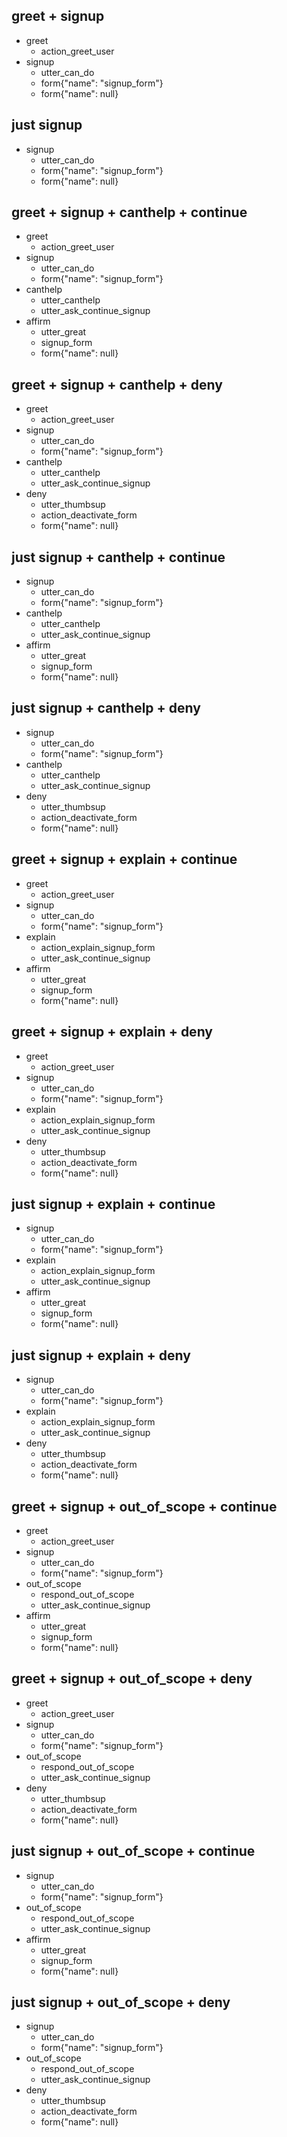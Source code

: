 ## greet + signup
* greet
  - action_greet_user
* signup
  - utter_can_do
  - form{"name": "signup_form"}
  - form{"name": null}

## just signup
* signup
  - utter_can_do
  - form{"name": "signup_form"}
  - form{"name": null}

## greet + signup + canthelp + continue
  * greet
    - action_greet_user
  * signup
    - utter_can_do
    - form{"name": "signup_form"}
  * canthelp
    - utter_canthelp
    - utter_ask_continue_signup
  * affirm
    - utter_great
    - signup_form
    - form{"name": null}

## greet + signup + canthelp + deny
  * greet
    - action_greet_user
  * signup
    - utter_can_do
    - form{"name": "signup_form"}
  * canthelp
    - utter_canthelp
    - utter_ask_continue_signup
  * deny
    - utter_thumbsup
    - action_deactivate_form
    - form{"name": null}

## just signup + canthelp + continue
  * signup
    - utter_can_do
    - form{"name": "signup_form"}
  * canthelp
    - utter_canthelp
    - utter_ask_continue_signup
  * affirm
    - utter_great
    - signup_form
    - form{"name": null}

## just signup + canthelp + deny
  * signup
    - utter_can_do
    - form{"name": "signup_form"}
  * canthelp
    - utter_canthelp
    - utter_ask_continue_signup
  * deny
    - utter_thumbsup
    - action_deactivate_form
    - form{"name": null}


## greet + signup + explain + continue
  * greet
    - action_greet_user
  * signup
    - utter_can_do
    - form{"name": "signup_form"}
  * explain
    - action_explain_signup_form
    - utter_ask_continue_signup
  * affirm
    - utter_great
    - signup_form
    - form{"name": null}

## greet + signup + explain + deny
  * greet
    - action_greet_user
  * signup
    - utter_can_do
    - form{"name": "signup_form"}
  * explain
    - action_explain_signup_form
    - utter_ask_continue_signup
  * deny
    - utter_thumbsup
    - action_deactivate_form
    - form{"name": null}

## just signup + explain + continue
  * signup
    - utter_can_do
    - form{"name": "signup_form"}
  * explain
    - action_explain_signup_form
    - utter_ask_continue_signup
  * affirm
    - utter_great
    - signup_form
    - form{"name": null}

## just signup + explain + deny
  * signup
    - utter_can_do
    - form{"name": "signup_form"}
  * explain
    - action_explain_signup_form
    - utter_ask_continue_signup
  * deny
    - utter_thumbsup
    - action_deactivate_form
    - form{"name": null}

## greet + signup + out_of_scope + continue
  * greet
    - action_greet_user
  * signup
    - utter_can_do
    - form{"name": "signup_form"}
  * out_of_scope
    - respond_out_of_scope
    - utter_ask_continue_signup
  * affirm
    - utter_great
    - signup_form
    - form{"name": null}

## greet + signup + out_of_scope + deny
  * greet
    - action_greet_user
  * signup
    - utter_can_do
    - form{"name": "signup_form"}
  * out_of_scope
    - respond_out_of_scope
    - utter_ask_continue_signup
  * deny
    - utter_thumbsup
    - action_deactivate_form
    - form{"name": null}

## just signup + out_of_scope + continue
  * signup
    - utter_can_do
    - form{"name": "signup_form"}
  * out_of_scope
    - respond_out_of_scope
    - utter_ask_continue_signup
  * affirm
    - utter_great
    - signup_form
    - form{"name": null}

## just signup + out_of_scope + deny
  * signup
    - utter_can_do
    - form{"name": "signup_form"}
  * out_of_scope
    - respond_out_of_scope
    - utter_ask_continue_signup
  * deny
    - utter_thumbsup
    - action_deactivate_form
    - form{"name": null}
